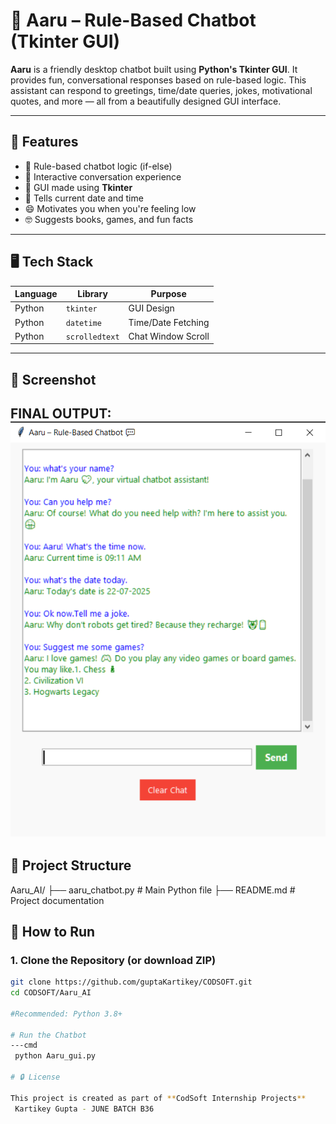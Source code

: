 # 💬 Aaru – Rule-Based Chatbot (Tkinter GUI)

**Aaru** is a friendly desktop chatbot built using **Python's Tkinter GUI**. It provides fun, conversational responses based on rule-based logic. This assistant can respond to greetings, time/date queries, jokes, motivational quotes, and more — all from a beautifully designed GUI interface.

---

## 🌟 Features

- 🧠 Rule-based chatbot logic (if-else)
- 💬 Interactive conversation experience
- 🎨 GUI made using **Tkinter**
- 📅 Tells current date and time
- 😄 Motivates you when you're feeling low
- 🤓 Suggests books, games, and fun facts

---

## 🖥️ Tech Stack

| Language | Library        | Purpose            |
|----------|----------------|--------------------|
| Python   | `tkinter`      | GUI Design         |
| Python   | `datetime`     | Time/Date Fetching |
| Python   | `scrolledtext` | Chat Window Scroll |

---

## 📸 Screenshot

FINAL OUTPUT:
![alt text](image.png)
---



## 📁 Project Structure
Aaru_AI/
├── aaru_chatbot.py # Main Python file
├── README.md # Project documentation


## 🚀 How to Run

### 1. Clone the Repository (or download ZIP)

```bash
git clone https://github.com/guptaKartikey/CODSOFT.git
cd CODSOFT/Aaru_AI

#Recommended: Python 3.8+

# Run the Chatbot
---cmd
 python Aaru_gui.py

# 🔒 License

This project is created as part of **CodSoft Internship Projects**  
 Kartikey Gupta - JUNE BATCH B36